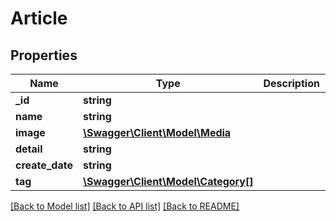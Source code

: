 # Article

## Properties
Name | Type | Description | Notes
------------ | ------------- | ------------- | -------------
**_id** | **string** |  | [optional] 
**name** | **string** |  | [optional] 
**image** | [**\Swagger\Client\Model\Media**](Media.md) |  | [optional] 
**detail** | **string** |  | [optional] 
**create_date** | **string** |  | [optional] 
**tag** | [**\Swagger\Client\Model\Category[]**](Category.md) |  | [optional] 

[[Back to Model list]](../README.md#documentation-for-models) [[Back to API list]](../README.md#documentation-for-api-endpoints) [[Back to README]](../README.md)


